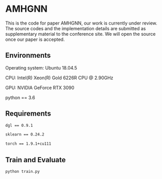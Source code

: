 # AMHGNN

This is the code for paper AMHGNN, our work is currently under review. The source codes and the implementation details are submitted as supplementary material to the conference site. We will open the source once our paper is accepted.

## Environments

Operating system:  Ubuntu 18.04.5

CPU: Intel(R) Xeon(R) Gold 6226R CPU @ 2.90GHz

GPU: NVIDIA GeForce RTX 3090

python == 3.6

## Requirements
``` bash
dgl == 0.9.1

sklearn == 0.24.2

torch == 1.9.1+cu111
```

## Train and Evaluate

``` bash
python train.py
```
